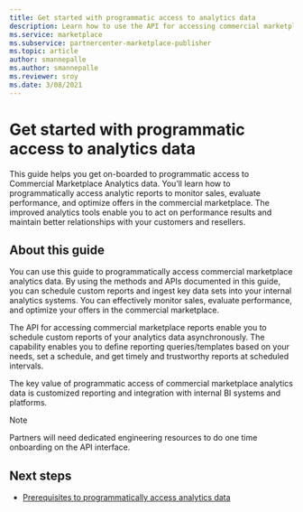 ```yaml
---
title: Get started with programmatic access to analytics data
description: Learn how to use the API for accessing commercial marketplace analytics data. 
ms.service: marketplace 
ms.subservice: partnercenter-marketplace-publisher
ms.topic: article
author: smannepalle
ms.author: smannepalle
ms.reviewer: sroy
ms.date: 3/08/2021
---
```


# Get started with programmatic access to analytics data

This guide helps you get on-boarded to programmatic access to Commercial Marketplace Analytics data. You’ll learn how to programmatically access analytic reports to monitor sales, evaluate performance, and optimize offers in the commercial marketplace. The improved analytics tools enable you to act on performance results and maintain better relationships with your customers and resellers.

## About this guide

You can use this guide to programmatically access commercial marketplace analytics data. By using the methods and APIs documented in this guide, you can schedule custom reports and ingest key data sets into your internal analytics systems. You can effectively monitor sales, evaluate performance, and optimize your offers in the commercial marketplace.

The API for accessing commercial marketplace reports enable you to schedule custom reports of your analytics data asynchronously. The capability enables you to define reporting queries/templates based on your needs, set a schedule, and get timely and trustworthy reports at scheduled intervals.

The key value of programmatic access of commercial marketplace analytics data is customized reporting and integration with internal BI systems and platforms.

> [!NOTE]
> Partners will need dedicated engineering resources to do one time onboarding on the API interface.

## Next steps

- [Prerequisites to programmatically access analytics data](analytics-prerequisites.md)
